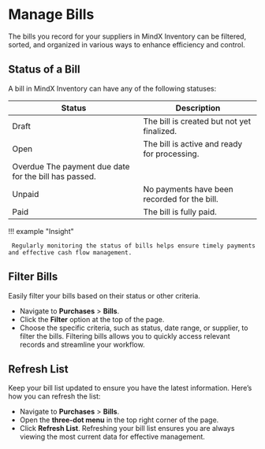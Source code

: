 # **Manage Bills**

The bills you record for your suppliers in MindX Inventory can be filtered, sorted, and organized in various ways to enhance efficiency and control.

## **Status of a Bill**

A bill in MindX Inventory can have any of the following statuses:

| Status                                                | Description                                  |
| ----------------------------------------------------- | -------------------------------------------- |
| Draft                                                 | The bill is created but not yet finalized.   |
| Open                                                  | The bill is active and ready for processing. |
| Overdue The payment due date for the bill has passed. |
| Unpaid                                                | No payments have been recorded for the bill. |
| Paid                                                  | The bill is fully paid.                      |

!!! example "Insight"

     Regularly monitoring the status of bills helps ensure timely payments and effective cash flow management.

## **Filter Bills**

Easily filter your bills based on their status or other criteria.

- Navigate to **Purchases** > **Bills**.
- Click the **Filter** option at the top of the page.
- Choose the specific criteria, such as status, date range, or supplier, to filter the bills.
  Filtering bills allows you to quickly access relevant records and streamline your workflow.

## **Refresh List**

Keep your bill list updated to ensure you have the latest information. Here’s how you can refresh the list:

- Navigate to **Purchases** > **Bills**.
- Open the **three-dot menu** in the top right corner of the page.
- Click **Refresh List**.
  Refreshing your bill list ensures you are always viewing the most current data for effective management.
